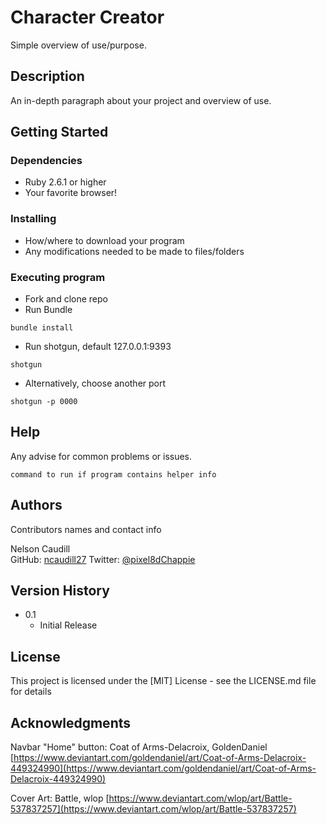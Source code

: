 # Character Creator

Simple overview of use/purpose.

## Description

An in-depth paragraph about your project and overview of use.

## Getting Started

### Dependencies

* Ruby 2.6.1 or higher
* Your favorite browser!

### Installing

* How/where to download your program
* Any modifications needed to be made to files/folders

### Executing program

* Fork and clone repo
* Run Bundle
```
bundle install
```
* Run shotgun, default 127.0.0.1:9393
```
shotgun
```
* Alternatively, choose another port
```
shotgun -p 0000
```


## Help

Any advise for common problems or issues.
```
command to run if program contains helper info
```

## Authors

Contributors names and contact info

Nelson Caudill  
GitHub: [ncaudill27](https://github.com/ncaudill27)
Twitter: [@pixel8dChappie](https://twitter.com/pixel8dChappie)

## Version History

* 0.1
    * Initial Release

## License

This project is licensed under the [MIT] License - see the LICENSE.md file for details

## Acknowledgments

Navbar "Home" button: Coat of Arms-Delacroix, GoldenDaniel
[https://www.deviantart.com/goldendaniel/art/Coat-of-Arms-Delacroix-449324990](https://www.deviantart.com/goldendaniel/art/Coat-of-Arms-Delacroix-449324990)

Cover Art: Battle, wlop
[https://www.deviantart.com/wlop/art/Battle-537837257](https://www.deviantart.com/wlop/art/Battle-537837257)